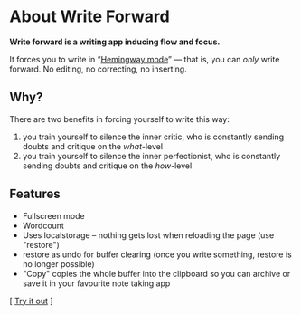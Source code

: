 # About Write Forward


**Write forward is a writing app inducing flow and focus.**

It forces you to write in “[Hemingway mode](https://www.google.com/search?q=Hemingway%20mode)” — that is, you can *only* write forward. No editing, no correcting, no inserting.

## Why?

There are two benefits in forcing yourself to write this way:

1. you train yourself to silence the inner critic, who is constantly sending doubts and critique on the *what*-level
2. you train yourself to silence the inner perfectionist, who is constantly sending doubts and critique on the *how*-level


## Features

- Fullscreen mode
- Wordcount
- Uses localstorage – nothing gets lost when reloading the page (use "restore")
- restore as undo for buffer clearing (once you write something, restore is no longer possible)
- "Copy" copies the whole buffer into the clipboard so you can archive or save it in your favourite note taking app

\[ [Try it out](/writeforward/) \]


<link rel="stylesheet" href="/css.css">
